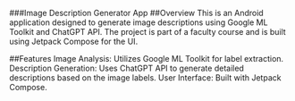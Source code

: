 ###Image Description Generator App
##Overview
This is an Android application designed to generate image descriptions using Google ML Toolkit and ChatGPT API. The project is part of a faculty course and is built using Jetpack Compose for the UI.

##Features
Image Analysis: Utilizes Google ML Toolkit for label extraction.
Description Generation: Uses ChatGPT API to generate detailed descriptions based on the image labels.
User Interface: Built with Jetpack Compose.
